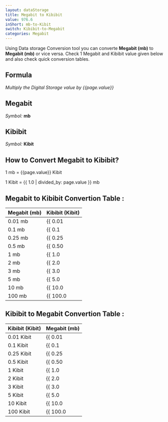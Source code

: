 ```yaml
---
layout: dataStorage
title: Megabit to Kibibit
value: 976.6
inShort: mb-to-Kibit
switch: Kibibit-to-Megabit
categories: Megabit
---
```


Using Data storage Conversion tool you can converte **Megabit (mb)** to **Megabit (mb)** or vice versa. Check 1 Megabit and Kibibit value given below and also check quick conversion tables.

## Formula
*Multiply the Digital Storage value by {{page.value}}*

## Megabit
*Symbol:* **mb**

## Kibibit
*Symbol:* **Kibit**

## How to Convert Megabit to Kibibit?

1 mb = {{page.value}} Kibit

1 Kibit = {{ 1.0 | divided_by: page.value }} mb


## Megabit to Kibibit Convertion Table :

| Megabit (mb) | Kibibit (Kibit) |
| ---- | ---- |
| 0.01 mb | {{ 0.01 | times: page.value }} Kibit |
| 0.1 mb | {{ 0.1 | times: page.value }} Kibit |
| 0.25 mb | {{ 0.25 | times: page.value }} Kibit |
| 0.5 mb | {{ 0.50 | times: page.value }} Kibit |
| 1 mb | {{ 1.0 | times: page.value }} Kibit |
| 2 mb | {{ 2.0 | times: page.value }} Kibit |
| 3 mb | {{ 3.0 | times: page.value }} Kibit |
| 5 mb | {{ 5.0 | times: page.value }} Kibit |
| 10 mb | {{ 10.0 | times: page.value }} Kibit |
| 100 mb | {{ 100.0 | times: page.value }} Kibit |

## Kibibit to Megabit Convertion Table :

| Kibibit (Kibit) | Megabit (mb) |
| ---- | ---- |
| 0.01 Kibit | {{ 0.01 | divided_by: page.value }} mb |
| 0.1 Kibit | {{ 0.1 | divided_by: page.value }} mb |
| 0.25 Kibit | {{ 0.25 | divided_by: page.value }} mb |
| 0.5 Kibit | {{ 0.50 | divided_by: page.value }} mb |
| 1 Kibit | {{ 1.0 | divided_by: page.value }} mb |
| 2 Kibit | {{ 2.0 | divided_by: page.value }} mb |
| 3 Kibit | {{ 3.0 | divided_by: page.value }} mb |
| 5 Kibit | {{ 5.0 | divided_by: page.value }} mb |
| 10 Kibit | {{ 10.0 | divided_by: page.value }} mb |
| 100 Kibit | {{ 100.0 | divided_by: page.value }} mb |


<script>
document.getElementById('selectInput')[6].selected = true
document.getElementById('selectOutput')[3].selected = true
</script>
